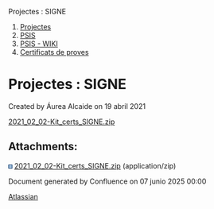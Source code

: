 Projectes : SIGNE  

1.  [Projectes](index.md)
2.  [PSIS](PSIS_24215797.md)
3.  [PSIS - WIKI](PSIS---WIKI_24215598.md)
4.  [Certificats de proves](Certificats-de-proves_24215620.md)

Projectes : SIGNE
=================

Created by Áurea Alcaide on 19 abril 2021

[2021\_02\_02-Kit\_certs\_SIGNE.zip](attachments/41522575/41522576.zip)

Attachments:
------------

![](images/icons/bullet_blue.gif) [2021\_02\_02-Kit\_certs\_SIGNE.zip](attachments/41522575/41522576.zip) (application/zip)  

Document generated by Confluence on 07 junio 2025 00:00

[Atlassian](http://www.atlassian.com/)